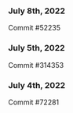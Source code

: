 ### July 8th, 2022

Commit #52235

### July 5th, 2022

Commit #314353


### July 4th, 2022

Commit #72281
